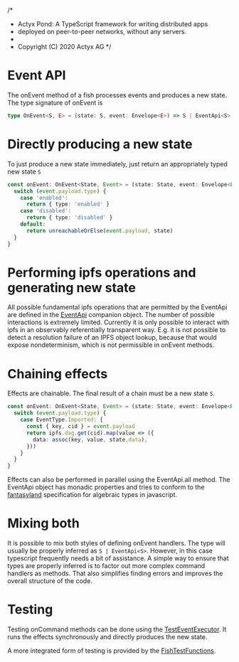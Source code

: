 /*
 * Actyx Pond: A TypeScript framework for writing distributed apps
 * deployed on peer-to-peer networks, without any servers.
 * 
 * Copyright (C) 2020 Actyx AG
 */
# Event API

The onEvent method of a fish processes events and produces a new state. The type signature of onEvent is

```typescript
type OnEvent<S, E> = (state: S, event: Envelope<E>) => S | EventApi<S>
```

# Directly producing a new state

To just produce a new state immediately, just return an appropriately typed new state `S`

```typescript
const onEvent: OnEvent<State, Event> = (state: State, event: Envelope<Event>) => {
  switch (event.payload.type) {
    case 'enabled':
      return { type: 'enabled' }
    case 'disabled':
      return { type: 'disabled' }
    default:
      return unreachableOrElse(event.payload, state)
  }
}
```

# Performing ipfs operations and generating new state

All possible fundamental ipfs operations that are permitted by the EventApi are defined in the [EventApi](../eventApi.ts) companion object. The number of possible interactions is extremely limited. Currently it is only possible to interact with ipfs in an observably referentially transparent way. E.g. it is not possible to detect a resolution failure of an IPFS object lookup, because that would expose nondeterminism, which is not permissible in onEvent methods.

# Chaining effects

Effects are chainable. The final result of a chain must be a new state `S`.

```typescript
const onEvent: OnEvent<State, Event> = (state: State, event: Envelope<Event>) => {
  switch (event.payload.type) {
    case EventType.Imported: {
      const { key, cid } = event.payload
      return ipfs.dag.get(cid).map(value => ({
        data: assoc(key, value, state.data),
      }))
    }
  }
}
```

Effects can also be performed in parallel using the EventApi.all method. The EventApi object has monadic properties and tries to conform to the [fantasyland](https://github.com/fantasyland/fantasy-land) specification for algebraic types in javascript.

# Mixing both

It is possible to mix both styles of defining onEvent handlers. The type will usually be properly inferred as `S | EventApi<S>`. However, in this case typescript frequently needs a bit of assistance. A simple way to ensure that types are properly inferred is to factor out more complex command handlers as methods. That also simplifies finding errors and improves the overall structure of the code.

# Testing

Testing onCommand methods can be done using the [TestEventExecutor](../testkit/testEventExecutor.ts). It runs the effects synchronously and directly produces the new state.

A more integrated form of testing is provided by the [FishTestFunctions](../testkit/FishTestFunctions.ts).
